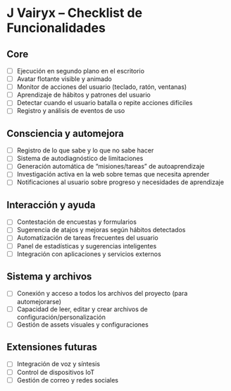 # J Vairyx – Checklist de Funcionalidades

## Core
- [ ] Ejecución en segundo plano en el escritorio
- [ ] Avatar flotante visible y animado
- [ ] Monitor de acciones del usuario (teclado, ratón, ventanas)
- [ ] Aprendizaje de hábitos y patrones del usuario
- [ ] Detectar cuando el usuario batalla o repite acciones difíciles
- [ ] Registro y análisis de eventos de uso

## Consciencia y automejora
- [ ] Registro de lo que sabe y lo que no sabe hacer
- [ ] Sistema de autodiagnóstico de limitaciones
- [ ] Generación automática de “misiones/tareas” de autoaprendizaje
- [ ] Investigación activa en la web sobre temas que necesita aprender
- [ ] Notificaciones al usuario sobre progreso y necesidades de aprendizaje

## Interacción y ayuda
- [ ] Contestación de encuestas y formularios
- [ ] Sugerencia de atajos y mejoras según hábitos detectados
- [ ] Automatización de tareas frecuentes del usuario
- [ ] Panel de estadísticas y sugerencias inteligentes
- [ ] Integración con aplicaciones y servicios externos

## Sistema y archivos
- [ ] Conexión y acceso a todos los archivos del proyecto (para automejorarse)
- [ ] Capacidad de leer, editar y crear archivos de configuración/personalización
- [ ] Gestión de assets visuales y configuraciones

## Extensiones futuras
- [ ] Integración de voz y síntesis
- [ ] Control de dispositivos IoT
- [ ] Gestión de correo y redes sociales
